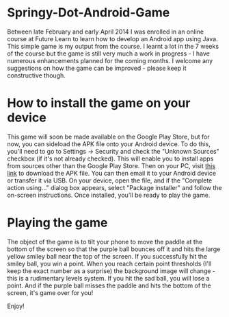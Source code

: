 Springy-Dot-Android-Game
========================

Between late February and early April 2014 I was enrolled in an online course at Future Learn to learn how to develop an Android app using Java.  This simple game is my output from the course. I learnt a lot in the 7 weeks of the course but the game is still very much a work in progress - I have numerous enhancements planned for the coming months.  I welcome any suggestions on how the game can be improved - please keep it constructive though.

How to install the game on your device
=======================================

This game will soon be made available on the Google Play Store, but for now, you can sideload the APK file onto your Android device.  To do this, you'll need to go to Settings -> Security and check the "Unknown Sources" checkbox (if it's not already checked).  This will enable you to install apps from sources other than the Google Play Store.  Then on your PC, visit <a href="https://github.com/JavaDevVictoria/Springy-Dot-Android-Game/blob/master/SpringyDot.apk?raw=true">this link</a> to download the APK file.  You can then email it to your Android device or transfer it via USB.  On your device, open the file, and if the "Complete action using..." dialog box appears, select "Package installer" and follow the on-screen instructions.  Once installed, you'll be ready to play the game. 

Playing the game
=================

The object of the game is to tilt your phone to move the paddle at the bottom of the screen so that the purple ball bounces off it and hits the large yellow smiley ball near the top of the screen.  If you successfully hit the smiley ball, you win a point.  When you reach certain point thresholds (I'll keep the exact number as a surprise) the background image will change - this is a rudimentary levels system.  If you hit the sad ball, you will lose a point.  And if the purple ball misses the paddle and hits the bottom of the screen, it's game over for you!

Enjoy!
